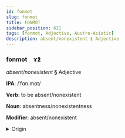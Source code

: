 ```yaml
---
id: fonmot
slug: fonmot
title: FONMOT
sidebar_position: 621
tags: [fonmot, Adjective, Austro-Asiatic]
description: absent/nonexistent § Adjective
---
```


### fonmot&emsp;<span kind="abugida">ɤ̃ƶ̆</span>

*absent/nonexistent* **§** Adjective

**IPA**: /ˈfɑn.mɑt/

**Verb**: to be absent/nonexistent

**Noun**: absentness/nonexistentness

**Modifier**: absent/nonexistent

<details>
    <summary>Origin</summary>
    Vietnamese vắng mặt [vaŋ˧˦ mat̚˧˨ʔ]<br/>
    <em>Austro-Asiatic Language Family</em>
</details>